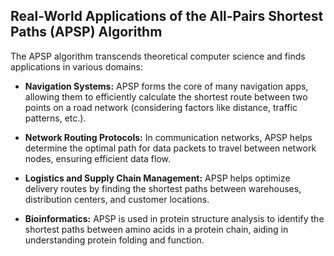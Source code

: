 ##  Real-World Applications of the All-Pairs Shortest Paths (APSP) Algorithm

The APSP algorithm transcends theoretical computer science and finds applications in various domains:

* **Navigation Systems:**  APSP forms the core of many navigation apps, allowing them to efficiently calculate the shortest route between two points on a road network (considering factors like distance, traffic patterns, etc.).

* **Network Routing Protocols:** In communication networks, APSP helps determine the optimal path for data packets to travel between network nodes, ensuring efficient data flow.

* **Logistics and Supply Chain Management:**  APSP helps optimize delivery routes by finding the shortest paths between warehouses, distribution centers, and customer locations.

* **Bioinformatics:** APSP is used in protein structure analysis to identify the shortest paths between amino acids in a protein chain, aiding in understanding protein folding and function.